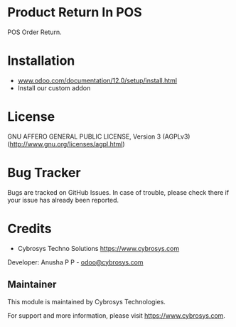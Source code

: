 Product Return In POS
=====================
POS Order Return.

Installation
============
- www.odoo.com/documentation/12.0/setup/install.html
- Install our custom addon

License
=======
GNU AFFERO GENERAL PUBLIC LICENSE, Version 3 (AGPLv3)
(http://www.gnu.org/licenses/agpl.html)

Bug Tracker
===========
Bugs are tracked on GitHub Issues. In case of trouble, please check there if your issue has already been reported.

Credits
=======
* Cybrosys Techno Solutions <https://www.cybrosys.com>


Developer: Anusha P P - odoo@cybrosys.com

Maintainer
----------

This module is maintained by Cybrosys Technologies.

For support and more information, please visit https://www.cybrosys.com.

